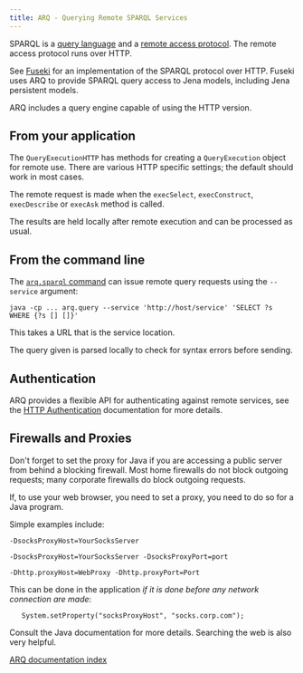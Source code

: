 ```yaml
---
title: ARQ - Querying Remote SPARQL Services
---
```


SPARQL is a
[query language](http://www.w3.org/TR/sparql11-query/) and a
[remote access protocol](http://www.w3.org/2001/sw/DataAccess/proto-wd/).
The remote access protocol runs over HTTP.

See [Fuseki](../fuseki2/index.html) for an implementation of the
SPARQL protocol over HTTP. Fuseki uses ARQ to provide SPARQL 
query access to Jena models, including Jena persistent models.

ARQ includes a query engine capable of using the HTTP version.

## From your application

The `QueryExecutionHTTP` has methods for creating a
`QueryExecution` object for remote use. There are various
HTTP specific settings; the default should work in most cases.

The remote request is made when the `execSelect`, `execConstruct`,
`execDescribe` or `execAsk` method is called.

The results are held locally after remote execution and can be
processed as usual.

## From the command line

The [`arq.sparql` command](cmds.html#arq.sparql) can issue remote
query requests using the `--service` argument:

    java -cp ... arq.query --service 'http://host/service' 'SELECT ?s WHERE {?s [] []}'

This takes a URL that is the service location.

The query given is parsed locally to check for syntax errors before
sending.

## Authentication

ARQ provides a flexible API for authenticating against remote services, see the [HTTP Authentication](../sparql-apis/http-auth.html) documentation for more details.

## Firewalls and Proxies

Don't forget to set the proxy for Java if you are accessing a
public server from behind a blocking firewall. Most home firewalls
do not block outgoing requests; many corporate firewalls do block
outgoing requests.

If, to use your web browser, you need to set a proxy, you need to
do so for a Java program.

Simple examples include:

    -DsocksProxyHost=YourSocksServer

    -DsocksProxyHost=YourSocksServer -DsocksProxyPort=port

    -Dhttp.proxyHost=WebProxy -Dhttp.proxyPort=Port

This can be done in the application
*if it is done before any network connection are made*:

       System.setProperty("socksProxyHost", "socks.corp.com");

Consult the Java documentation for more details. Searching the web
is also very helpful.


[ARQ documentation index](index.html)
